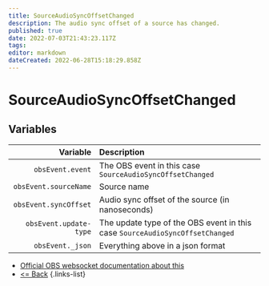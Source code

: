 ```yaml
---
title: SourceAudioSyncOffsetChanged
description: The audio sync offset of a source has changed.
published: true
date: 2022-07-03T21:43:23.117Z
tags: 
editor: markdown
dateCreated: 2022-06-28T15:18:29.858Z
---
```


# SourceAudioSyncOffsetChanged

## Variables

| Variable | Description |
|---------:|:------------|
| `obsEvent.event` | The OBS event in this case `SourceAudioSyncOffsetChanged`
| `obsEvent.sourceName` | Source name
| `obsEvent.syncOffset` | Audio sync offset of the source (in nanoseconds)
| `obsEvent.update-type` | The update type of the OBS event in this case `SourceAudioSyncOffsetChanged`
| `obsEvent._json` | Everything above in a json format

* [Official OBS websocket documentation about this](https://github.com/obsproject/obs-websocket/blob/4.x-current/docs/generated/protocol.md#sourceaudiosyncoffsetchanged)
* [<= Back](/en/Broadcasters/OBS/Events)
{.links-list}